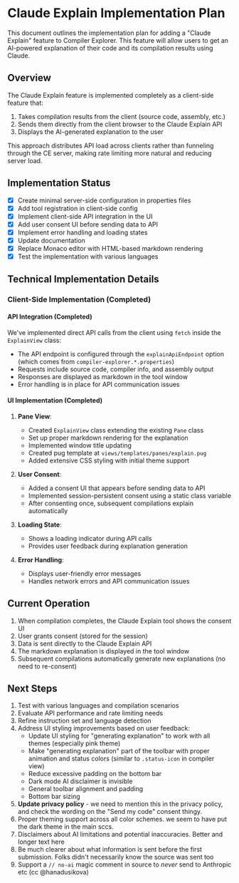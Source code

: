 # Claude Explain Implementation Plan

This document outlines the implementation plan for adding a "Claude Explain" feature to Compiler Explorer. This feature will allow users to get an AI-powered explanation of their code and its compilation results using Claude.

## Overview

The Claude Explain feature is implemented completely as a client-side feature that:
1. Takes compilation results from the client (source code, assembly, etc.)
2. Sends them directly from the client browser to the Claude Explain API
3. Displays the AI-generated explanation to the user

This approach distributes API load across clients rather than funneling through the CE server, making rate limiting more natural and reducing server load.

## Implementation Status

- [x] Create minimal server-side configuration in properties files
- [x] Add tool registration in client-side config
- [x] Implement client-side API integration in the UI
- [x] Add user consent UI before sending data to API
- [x] Implement error handling and loading states
- [x] Update documentation
- [x] Replace Monaco editor with HTML-based markdown rendering
- [x] Test the implementation with various languages

## Technical Implementation Details

### Client-Side Implementation (Completed)

#### API Integration (Completed)

We've implemented direct API calls from the client using `fetch` inside the `ExplainView` class:

- The API endpoint is configured through the `explainApiEndpoint` option (which comes from `compiler-explorer.*.properties`)
- Requests include source code, compiler info, and assembly output
- Responses are displayed as markdown in the tool window
- Error handling is in place for API communication issues

#### UI Implementation (Completed)

1. **Pane View**:
   - Created `ExplainView` class extending the existing `Pane` class
   - Set up proper markdown rendering for the explanation
   - Implemented window title updating
   - Created pug template at `views/templates/panes/explain.pug`
   - Added extensive CSS styling with initial theme support

2. **User Consent**:
   - Added a consent UI that appears before sending data to API
   - Implemented session-persistent consent using a static class variable
   - After consenting once, subsequent compilations explain automatically

3. **Loading State**:
   - Shows a loading indicator during API calls
   - Provides user feedback during explanation generation

4. **Error Handling**:
   - Displays user-friendly error messages
   - Handles network errors and API communication issues

## Current Operation

1. When compilation completes, the Claude Explain tool shows the consent UI
2. User grants consent (stored for the session)
3. Data is sent directly to the Claude Explain API
4. The markdown explanation is displayed in the tool window
5. Subsequent compilations automatically generate new explanations (no need to re-consent)

## Next Steps

1. Test with various languages and compilation scenarios
2. Evaluate API performance and rate limiting needs
3. Refine instruction set and language detection
4. Address UI styling improvements based on user feedback:
   - Update UI styling for "generating explanation" to work with all themes (especially pink theme)
   - Make "generating explanation" part of the toolbar with proper animation and status colors (similar to `.status-icon` in compiler view)
   - Reduce excessive padding on the bottom bar
   - Dark mode AI disclaimer is invisible
   - General toolbar alignment and padding
   - Bottom bar sizing
5. **Update privacy policy** - we need to mention this in the privacy policy, and check the wording on the "Send my code" consent thingy.
6. Proper theming support across all color schemes. we seem to have put the dark theme in the main sccs.
7. Disclaimers about AI limitations and potential inaccuracies. Better and longer text here
8. Be much clearer about what information is sent before the first submission. Folks didn't necessarily know the source was sent too
9. Support a `// no-ai` magic comment in source to _never_ send to Anthropic etc (cc @hanadusikova)
